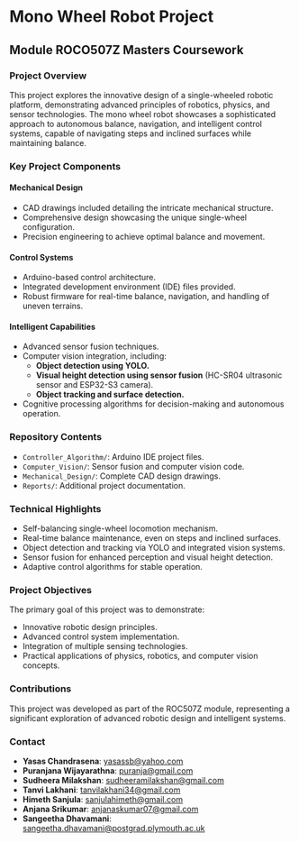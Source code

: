 # Mono Wheel Robot Project

## Module ROCO507Z Masters Coursework

### Project Overview
This project explores the innovative design of a single-wheeled robotic platform, demonstrating advanced principles of robotics, physics, and sensor technologies. The mono wheel robot showcases a sophisticated approach to autonomous balance, navigation, and intelligent control systems, capable of navigating steps and inclined surfaces while maintaining balance.

### Key Project Components

#### Mechanical Design
- CAD drawings included detailing the intricate mechanical structure.
- Comprehensive design showcasing the unique single-wheel configuration.
- Precision engineering to achieve optimal balance and movement.

#### Control Systems
- Arduino-based control architecture.
- Integrated development environment (IDE) files provided.
- Robust firmware for real-time balance, navigation, and handling of uneven terrains.

#### Intelligent Capabilities
- Advanced sensor fusion techniques.
- Computer vision integration, including:
  - **Object detection using YOLO.**
  - **Visual height detection using sensor fusion** (HC-SR04 ultrasonic sensor and ESP32-S3 camera).
  - **Object tracking and surface detection.**
- Cognitive processing algorithms for decision-making and autonomous operation.

### Repository Contents
- `Controller_Algorithm/`: Arduino IDE project files.
- `Computer_Vision/`: Sensor fusion and computer vision code.
- `Mechanical_Design/`: Complete CAD design drawings.
- `Reports/`: Additional project documentation.

### Technical Highlights
- Self-balancing single-wheel locomotion mechanism.
- Real-time balance maintenance, even on steps and inclined surfaces.
- Object detection and tracking via YOLO and integrated vision systems.
- Sensor fusion for enhanced perception and visual height detection.
- Adaptive control algorithms for stable operation.

### Project Objectives
The primary goal of this project was to demonstrate:
- Innovative robotic design principles.
- Advanced control system implementation.
- Integration of multiple sensing technologies.
- Practical applications of physics, robotics, and computer vision concepts.

### Contributions
This project was developed as part of the ROC507Z module, representing a significant exploration of advanced robotic design and intelligent systems.

### Contact
- **Yasas Chandrasena**: yasassb@yahoo.com  
- **Puranjana Wijayarathna**: puranja@gmail.com  
- **Sudheera Milakshan**: sudheeramilakshan@gmail.com  
- **Tanvi Lakhani**: tanvilakhani34@gmail.com  
- **Himeth Sanjula**: sanjulahimeth@gmail.com  
- **Anjana Srikumar**: anjanaskumar07@gmail.com  
- **Sangeetha Dhavamani**: sangeetha.dhavamani@postgrad.plymouth.ac.uk
